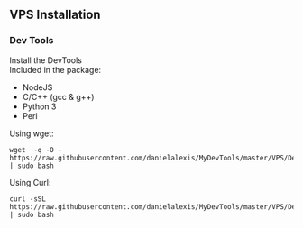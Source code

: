 ## VPS Installation

### Dev Tools
Install the DevTools\
Included in the package:
* NodeJS
* C/C++ (gcc & g++)
* Python 3
* Perl

Using wget:
```
wget  -q -O - https://raw.githubusercontent.com/danielalexis/MyDevTools/master/VPS/DevTools/devtools.sh | sudo bash
```
Using Curl:
```
curl -sSL https://raw.githubusercontent.com/danielalexis/MyDevTools/master/VPS/DevTools/devtools.sh | sudo bash
```